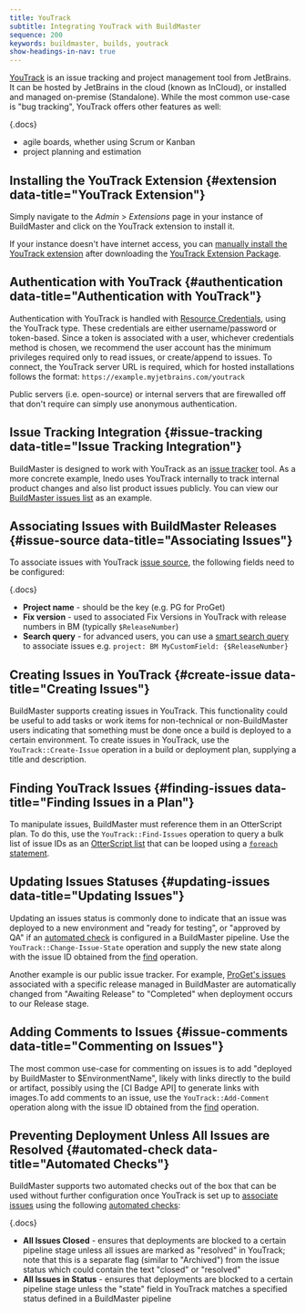 ```yaml
---
title: YouTrack
subtitle: Integrating YouTrack with BuildMaster
sequence: 200 
keywords: buildmaster, builds, youtrack
show-headings-in-nav: true
---
```


[YouTrack](https://www.jetbrains.com/youtrack/) is an issue tracking and project management tool from JetBrains. It can be hosted by JetBrains in the cloud (known as InCloud), or installed and managed on-premise (Standalone). While the most common use-case is "bug tracking", YouTrack offers other features as well:

{.docs}
 - agile boards, whether using Scrum or Kanban
 - project planning and estimation

## Installing the YouTrack Extension {#extension data-title="YouTrack Extension"}

Simply navigate to the *Admin* > *Extensions* page in your instance of BuildMaster and click on the YouTrack extension to install it.

If your instance doesn't have internet access, you can [manually install the YouTrack extension](/docs/buildmaster/reference/extensions#manual-install) after downloading the [YouTrack Extension Package](https://proget.inedo.com/feeds/Extensions/inedox/YouTrack).

## Authentication with YouTrack {#authentication data-title="Authentication with YouTrack"}

Authentication with YouTrack is handled with [Resource Credentials](/docs/buildmaster/administration/resource-credentials), using the YouTrack type. These credentials are either username/password or token-based. Since a token is associated with a user, whichever credentials method is chosen, we recommend the user account has the minimum privileges required only to read issues, or create/append to issues. To connect, the YouTrack server URL is required, which for hosted installations follows the format: `https://example.myjetbrains.com/youtrack`

Public servers (i.e. open-source) or internal servers that are firewalled off that don't require can simply use anonymous authentication.

## Issue Tracking Integration {#issue-tracking data-title="Issue Tracking Integration"}

BuildMaster is designed to work with YouTrack as an [issue tracker](/docs/buildmaster/verification/issue-tracking) tool. As a more concrete example, Inedo uses YouTrack internally to track internal product changes and also list product issues publicly. You can view our [BuildMaster issues list](https://inedo.myjetbrains.com/youtrack/issues/BM) as an example.

## Associating Issues with BuildMaster Releases {#issue-source data-title="Associating Issues"}

To associate issues with YouTrack [issue source](/docs/buildmaster/verification/issue-tracking#issues-sources), the following fields need to be configured:

{.docs}
 - **Project name** - should be the key (e.g. PG for ProGet)
 - **Fix version** - used to associated Fix Versions in YouTrack with release numbers in BM (typically `$ReleaseNumber`)
 - **Search query** - for advanced users, you can use a [smart search query](https://www.jetbrains.com/help/youtrack/incloud/Search-and-Command-Attributes.html) to associate issues e.g. `project: BM MyCustomField: {$ReleaseNumber}`

## Creating Issues in YouTrack {#create-issue data-title="Creating Issues"}

BuildMaster supports creating issues in YouTrack. This functionality could be useful to add tasks or work items for non-technical or non-BuildMaster users indicating that something must be done once a build is deployed to a certain environment. To create issues in YouTrack, use the `YouTrack::Create-Issue` operation in a build or deployment plan, supplying a title and description.

## Finding YouTrack Issues {#finding-issues data-title="Finding Issues in a Plan"}

To manipulate issues, BuildMaster must reference them in an OtterScript plan. To do this, use the `YouTrack::Find-Issues` operation to query a bulk list of issue IDs as an [OtterScript list](https://docs.inedo.com/docs/executionengine/otterscript/strings-and-literals#list-map) that can be looped using a [`foreach` statement](/docs/executionengine/otterscript/statements-and-blocks/loop).

## Updating Issues Statuses {#updating-issues data-title="Updating Issues"}

Updating an issues status is commonly done to indicate that an issue was deployed to a new environment and "ready for testing", or "approved by QA" if an [automated check](/docs/buildmaster/verification/pipelines/approvals-and-gates/automated-checks) is configured in a BuildMaster pipeline. Use the `YouTrack::Change-Issue-State` operation and supply the new state along with the issue ID obtained from the [find](#finding-issues) operation.

Another example is our public issue tracker. For example, [ProGet's issues](https://inedo.myjetbrains.com/youtrack/issues/PG) associated with a specific release managed in BuildMaster are automatically changed from "Awaiting Release" to "Completed" when deployment occurs to our Release stage.

## Adding Comments to Issues {#issue-comments data-title="Commenting on Issues"}

The most common use-case for commenting on issues is to add "deployed by BuildMaster to $EnvironmentName", likely with links directly to the build or artifact, possibly using the [CI Badge API] to generate links with images.To add comments to an issue, use the `YouTrack::Add-Comment` operation along with the issue ID obtained from the [find](#finding-issues) operation.

## Preventing Deployment Unless All Issues are Resolved {#automated-check data-title="Automated Checks"}

BuildMaster supports two automated checks out of the box that can be used without further configuration once YouTrack is set up to [associate issues](#issue-source) using the following [automated checks](/docs/buildmaster/verification/pipelines/approvals-and-gates/automated-checks):

{.docs}
 - **All Issues Closed** - ensures that deployments are blocked to a certain pipeline stage unless all issues are marked as "resolved" in YouTrack; note that this is a separate flag (similar to "Archived") from the issue status which could contain the text "closed" or "resolved"
 - **All Issues in Status** - ensures that deployments are blocked to a certain pipeline stage unless the "state" field in YouTrack matches a specified status defined in a BuildMaster pipeline
